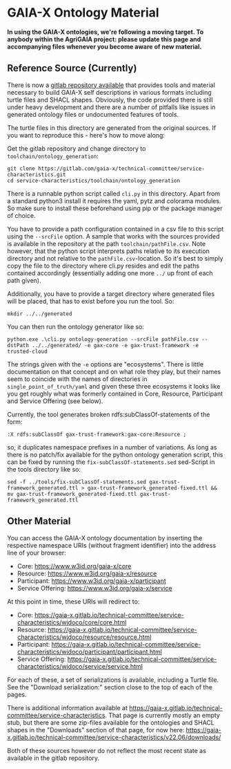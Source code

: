 <!--
SPDX-FileCopyrightText: 2024 University of Applied Sciences Osnabrück
SPDX-FileContributor: Andreas Schliebitz
SPDX-FileContributor: Henri Graf
SPDX-FileContributor: Jonas Tüpker
SPDX-FileContributor: Lukas Hesse
SPDX-FileContributor: Maik Fruhner
SPDX-FileContributor: Prof. Dr.-Ing. Heiko Tapken
SPDX-FileContributor: Tobias Wamhof

SPDX-License-Identifier: MIT
-->

# GAIA-X Ontology Material

**In using the GAIA-X ontologies, we're following a moving target. To anybody within the AgriGAIA project: please update this page and accompanying files whenever you become aware of new material.**

## Reference Source (Currently)

There is now a [gitlab repository available](https://gitlab.com/gaia-x/technical-committee/service-characteristics/) that provides tools and material necessary to build GAIA-X self descriptions in various formats including turtle files and SHACL shapes. Obviously, the code provided there is still under heavy development and there are a number of pitfalls like issues in generated ontology files or undocumented features of tools.

The turtle files in this directory are generated from the original sources. If you want to reproduce this - here's how to move along:

Get the gitlab repository and change directory to `toolchain/ontology_generation`:

```
git clone https://gitlab.com/gaia-x/technical-committee/service-characteristics.git
cd service-characteristics/toolchain/ontology_generation
```

There is a runnable python script called `cli.py` in this directory. Apart from a standard python3 install it requires the yaml, pytz and colorama modules. So make sure to install these beforehand using pip or the package manager of choice.

You have to provide a path configuration contained in a csv file to this script using the `--srcFile` option. A sample that works with the sources provided is available in the repository at the path `toolchain/pathFile.csv`. Note however, that the python script interprets paths relative to its execution directory and not relative to the `pathFile.csv`-location. So it's best to simply copy the file to the directory where cli.py resides and edit the paths contained accordingly (essentially adding one more `../` up front of each path given).

Additionally, you have to provide a target directory where generated files will be placed, that has to exist before you run the tool. So:

```
mkdir ../../generated
```

You can then run the ontology generator like so:

```
python.exe .\cli.py ontology-generation --srcFile pathFile.csv --dstPath ../../generated/ -e gax-core -e gax-trust-framework -e trusted-cloud
```

The strings given with the `-e` options are "ecosystems". There is little documentation on that concept and on what role they play, but their names seem to coincide with the names of directories in `single_point_of_truth/yaml` and given these three ecosystems it looks like you get roughly what was formerly contained in Core, Resource, Participant and Service Offering (see below).

Currently, the tool generates broken rdfs:subClassOf-statements of the form:

```
:X rdfs:subClassOf gax-trust-framework:gax-core:Resource ;
```

so, it duplicates namespace prefixes in a number of variations. As long as there is no patch/fix available for the python ontology generation script, this can be fixed by running the `fix-subClassOf-statements.sed` sed-Script in the tools directory like so:

```
sed -f ../tools/fix-subClassOf-statements.sed gax-trust-framework_generated.ttl > gax-trust-framework_generated-fixed.ttl && mv gax-trust-framework_generated-fixed.ttl gax-trust-framework_generated.ttl
```

## Other Material

You can access the GAIA-X ontology documentation by inserting the respective namespace URIs (without fragment identifier) into the address line of your browser:

- Core: https://www.w3id.org/gaia-x/core
- Resource: https://www.w3id.org/gaia-x/resource
- Participant: https://www.w3id.org/gaia-x/participant
- Service Offering: https://www.w3id.org/gaia-x/service

At this point in time, these URIs will redirect to:

- Core: https://gaia-x.gitlab.io/technical-committee/service-characteristics/widoco/core/core.html
- Resource: https://gaia-x.gitlab.io/technical-committee/service-characteristics/widoco/resource/resource.html
- Participant: https://gaia-x.gitlab.io/technical-committee/service-characteristics/widoco/participant/participant.html
- Service Offering: https://gaia-x.gitlab.io/technical-committee/service-characteristics/widoco/service/service.html

For each of these, a set of serializations is available, including a Turtle file. See the "Download serialization:" section close to the top of each of the pages.

There is additional information available at https://gaia-x.gitlab.io/technical-committee/service-characteristics. That page is currently mostly an empty stub, but there are some zip-files available for the ontologies and SHACL shapes in the "Downloads" section of that page, for now here: https://gaia-x.gitlab.io/technical-committee/service-characteristics/v22.06/downloads/

Both of these sources however do not reflect the most recent state as available in the gitlab repository.
